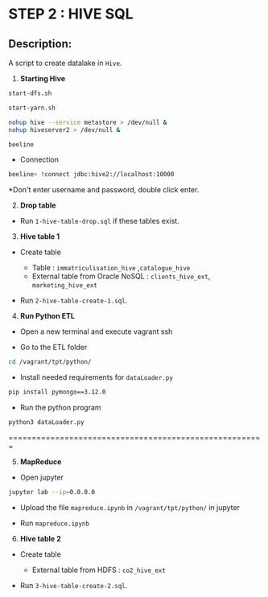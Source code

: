 # STEP 2 : HIVE SQL

## Description:

A script to create datalake in `Hive`.

1. **Starting Hive**

```bash
start-dfs.sh

start-yarn.sh

nohup hive --service metastore > /dev/null &
nohup hiveserver2 > /dev/null &

beeline
```

- Connection

```bash
beeline> !connect jdbc:hive2://localhost:10000
```

\*Don't enter username and password, double click enter.

2. **Drop table**

- Run `1-hive-table-drop.sql` if these tables exist.

3. **Hive table 1**

- Create table

  - Table : `immatriculisation_hive` ,`catalogue_hive`
  - External table from Oracle NoSQL : `clients_hive_ext`, `marketing_hive_ext`

- Run `2-hive-table-create-1.sql`.

4. **Run Python ETL**

- Open a new terminal and execute vagrant ssh

- Go to the ETL folder

```bash
cd /vagrant/tpt/python/
```

- Install needed requirements for `dataLoader.py`

```bash
pip install pymongo==3.12.0
```

- Run the python program

```bash
python3 dataLoader.py
```

=======================================================

5. **MapReduce**

- Open jupyter

```bash
jupyter lab --ip=0.0.0.0
```

- Upload the file `mapreduce.ipynb` in `/vagrant/tpt/python/` in jupyter

- Run `mapreduce.ipynb`

6. **Hive table 2**

- Create table

  - External table from HDFS : `co2_hive_ext`

- Run `3-hive-table-create-2.sql`.
